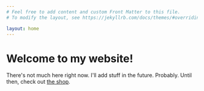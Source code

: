 ```yaml
---
# Feel free to add content and custom Front Matter to this file.
# To modify the layout, see https://jekyllrb.com/docs/themes/#overriding-theme-defaults

layout: home
---
```


# Welcome to my website!

There's not much here right now. I'll add stuff in the future. Probably. Until then, check out <a href="https://shop.dyemofo.com/">the shop</a>.